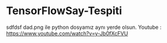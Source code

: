 # TensorFlowSay-Tespiti

sdfdsf
dad.png ile python dosyamız aynı yerde olsun. Youtube : https://www.youtube.com/watch?v=y-Jb0fXcFVU
